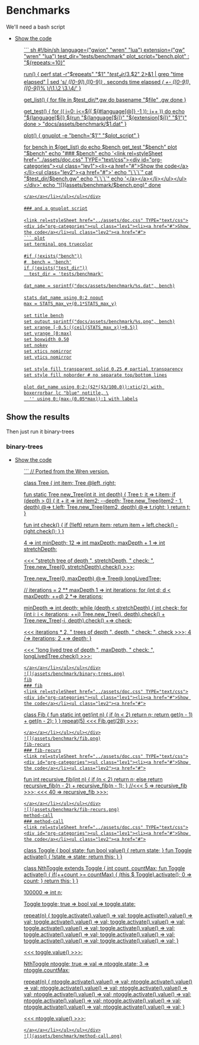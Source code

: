 # Benchmarks

We'll need a bash script

<link rel=styleSheet href="../assets/doc.css" TYPE="text/css"><div id="org-categories"><ul class="lev1"><li><a href="#">Show the code</a></li><ul class="lev2"><a href="#">
``` sh
#!/bin/sh
language=("gwion" "wren" "lua")
extension=("gw" "wren" "lua")
test_dir="tests/benchmark"
plot_script="bench.plot"
: "${repeats:=10}"

run() {
  perf stat -r"$repeats" "$1" "$test_dir/$3.$2" 2>&1 | grep "time elapsed" |
    sed 's/ *\([0-9]*\),\([0-9]*\) .* seconds time elapsed *( +- *\([0-9]*\),\([0-9]*\)% )/\1.\2 \3.\4/'
}

get_list() {
  for file in $test_dir/*.gw
  do basename "$file" .gw
  done
}

get_test() {
  for (( i=0; i<=$(( ${#language[@]} -1 )); i++ ))
  do echo "${language[$i]} $(run "${language[$i]}" "${extension[$i]}" "$1")"
  done > "docs/assets/benchmark/$1.dat"
}

plot() {
  gnuplot -e "bench='$1'" "$plot_script"
}

for bench in $(get_list)
do
echo $bench
  get_test "$bench"
  plot "$bench"
  echo "### $bench"
  echo '<link rel=styleSheet href="../assets/doc.css" TYPE="text/css"><div id="org-categories"><ul class="lev1"><li><a href="#">Show the code</a></li><ul class="lev2"><a href="#">'
  echo "\`\`\`"
  cat "$test_dir/$bench.gw"
  echo "\`\`\`"
  echo '</a></a></li></ul></ul></div>'
  echo "![](assets/benchmark/$bench.png)"
done
```
</a></a></li></ul></ul></div>

### and a gnuplot script

<link rel=styleSheet href="../assets/doc.css" TYPE="text/css"><div id="org-categories"><ul class="lev1"><li><a href="#">Show the code</a></li><ul class="lev2"><a href="#">
``` plot
set terminal png truecolor

#if (!exists("bench"))
#  bench = 'bench'
if (!exists("test_dir"))
  test_dir = 'tests/benchmark'

dat_name = sprintf("docs/assets/benchmark/%s.dat", bench)

stats dat_name using 0:2 noout
max = STATS_max_y+(0.1*STATS_max_y)

set title bench
set output sprintf("docs/assets/benchmark/%s.png", bench)
set xrange [-0.5:((ceil(STATS_max_x))+0.5)]
set yrange [0:max]
set boxwidth 0.50
set nokey
set xtics nomirror
set ytics nomirror

set style fill transparent solid 0.25 # partial transparency
set style fill noborder # no separate top/bottom lines

plot dat_name using 0:2:($2*($3/100.0)):xtic(2) with boxerrorbar lc "blue" notitle, \
  '' using 0:(max-(0.05*max)):1 with labels
```
</a></a></li></ul></ul></div>

## Show the results
Then just run it
binary-trees
### binary-trees
<link rel=styleSheet href="../assets/doc.css" TYPE="text/css"><div id="org-categories"><ul class="lev1"><li><a href="#">Show the code</a></li><ul class="lev2"><a href="#">
```
// Ported from the Wren version.

class Tree {
  int item;
  Tree @left, right;

  fun static Tree new_Tree(int it, int depth) {
    Tree t;
    it => t.item;
    if (depth > 0) {
      it + it => int item2;
      --depth;
      Tree.new_Tree(item2 - 1, depth) @=> t.left;
      Tree.new_Tree(item2, depth) @=> t.right;
    }
    return t;
  }

  fun int check() {
    if (!left)
      return item;
    return item + left.check() - right.check();
  }
}

4 => int minDepth;
12 => int maxDepth;
maxDepth + 1 => int stretchDepth;

<<< "stretch tree of depth ", stretchDepth, " check: ",
  Tree.new_Tree(0, stretchDepth).check() >>>;

Tree.new_Tree(0, maxDepth) @=> Tree@ longLivedTree;

// iterations = 2 ** maxDepth
1 => int iterations;
for (int d; d < maxDepth; ++d)
  2 *=> iterations;

minDepth => int depth;
while (depth < stretchDepth) {
  int check;
  for (int i; i < iterations; ++i)
    Tree.new_Tree(i, depth).check() + Tree.new_Tree(-i, depth).check() +=> check;

  <<< iterations * 2, " trees of depth ", depth, " check: ", check >>>;
  4 /=> iterations;
  2 +=> depth;
}

<<< "long lived tree of depth ", maxDepth, " check: ", longLivedTree.check() >>>;
```
</a></a></li></ul></ul></div>
![](assets/benchmark/binary-trees.png)
fib
### fib
<link rel=styleSheet href="../assets/doc.css" TYPE="text/css"><div id="org-categories"><ul class="lev1"><li><a href="#">Show the code</a></li><ul class="lev2"><a href="#">
```
class Fib {
  fun static int get(int n) {
    if (n < 2) return n;
    return get(n - 1) + get(n - 2);
  }
}
repeat(5)
  <<< Fib.get(28) >>>;
```
</a></a></li></ul></ul></div>
![](assets/benchmark/fib.png)
fib-recurs
### fib-recurs
<link rel=styleSheet href="../assets/doc.css" TYPE="text/css"><div id="org-categories"><ul class="lev1"><li><a href="#">Show the code</a></li><ul class="lev2"><a href="#">
```
fun int recursive_fib(int n) {
    if (n < 2)
        return n;
    else
        return recursive_fib(n - 2) + recursive_fib(n - 1);
}
//<<< 5 => recursive_fib >>>;
<<< 40 => recursive_fib >>>;
```
</a></a></li></ul></ul></div>
![](assets/benchmark/fib-recurs.png)
method-call
### method-call
<link rel=styleSheet href="../assets/doc.css" TYPE="text/css"><div id="org-categories"><ul class="lev1"><li><a href="#">Show the code</a></li><ul class="lev2"><a href="#">
```
class Toggle {
  bool state;
  fun bool value() { return state; }
  fun Toggle activate() {
    !state => state;
    return this;
  }
}

class NthToggle extends Toggle {
  int count, countMax;
  fun Toggle activate() {
    if(++count >= countMax) {
      (this $ Toggle).activate();
      0 => count;
    }
    return this;
  }
}

100000 => int n;

Toggle toggle;
true => bool val => toggle.state;

repeat(n) {
  toggle.activate().value() => val;
  toggle.activate().value() => val;
  toggle.activate().value() => val;
  toggle.activate().value() => val;
  toggle.activate().value() => val;
  toggle.activate().value() => val;
  toggle.activate().value() => val;
  toggle.activate().value() => val;
  toggle.activate().value() => val;
  toggle.activate().value() => val;
}

<<< toggle.value() >>>;

NthToggle ntoggle;
true => val => ntoggle.state;
3 => ntoggle.countMax;

repeat(n) {
  ntoggle.activate().value() => val;
  ntoggle.activate().value() => val;
  ntoggle.activate().value() => val;
  ntoggle.activate().value() => val;
  ntoggle.activate().value() => val;
  ntoggle.activate().value() => val;
  ntoggle.activate().value() => val;
  ntoggle.activate().value() => val;
  ntoggle.activate().value() => val;
  ntoggle.activate().value() => val;
}

<<< ntoggle.value() >>>;
```
</a></a></li></ul></ul></div>
![](assets/benchmark/method-call.png)
